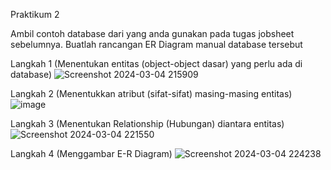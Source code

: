 Praktikum 2

Ambil contoh database dari yang anda gunakan pada tugas jobsheet sebelumnya. Buatlah rancangan ER Diagram manual database tersebut

Langkah 1 (Menentukan entitas (object-object dasar) yang perlu ada di database)
![Screenshot 2024-03-04 215909](https://github.com/H6ybaangelie/RephpMyAdmin/assets/160241734/cd7a5c4a-144c-4f23-b8cb-cb2eb8575e0e)

Langkah 2 (Menentukkan atribut (sifat-sifat) masing-masing entitas)
![image](https://github.com/H6ybaangelie/RephpMyAdmin/assets/160241734/9dbe41c5-f848-4a80-a02e-e526858d97cb)

Langkah 3 (Menentukan Relationship (Hubungan) diantara entitas)
![Screenshot 2024-03-04 221550](https://github.com/H6ybaangelie/RephpMyAdmin/assets/160241734/19c1a1f0-3170-4feb-9911-67d1831d75cd)

Langkah 4 (Menggambar E-R Diagram)
![Screenshot 2024-03-04 224238](https://github.com/H6ybaangelie/RephpMyAdmin/assets/160241734/a87e1491-2e9a-4ced-adda-7e46355e969a)



